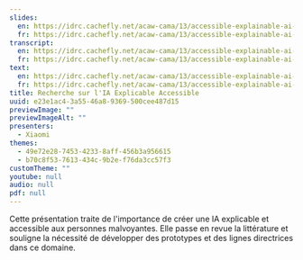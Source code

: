 ```yaml
---
slides:
  en: https://idrc.cachefly.net/acaw-cama/13/accessible-explainable-ai-research-slides-en.pptx
  fr: https://idrc.cachefly.net/acaw-cama/13/accessible-explainable-ai-research-slides-fr.pptx
transcript:
  en: https://idrc.cachefly.net/acaw-cama/13/accessible-explainable-ai-research-transcript-en.docx
  fr: https://idrc.cachefly.net/acaw-cama/13/accessible-explainable-ai-research-transcript-fr.docx
text:
  en: https://idrc.cachefly.net/acaw-cama/13/accessible-explainable-ai-research-text-en.txt
  fr: https://idrc.cachefly.net/acaw-cama/13/accessible-explainable-ai-research-text-fr.txt
title: Recherche sur l'IA Explicable Accessible
uuid: e23e1ac4-3a55-46a8-9369-500cee487d15
previewImage: ""
previewImageAlt: ""
presenters:
  - Xiaomi
themes:
  - 49e72e28-7453-4233-8aff-456b3a956615
  - b70c8f53-7613-434c-9b2e-f76da3cc57f3
customTheme: ""
youtube: null
audio: null
pdf: null
---
```

Cette présentation traite de l'importance de créer une IA explicable et accessible aux personnes malvoyantes. Elle passe en revue la littérature et souligne la nécessité de développer des prototypes et des lignes directrices dans ce domaine.
